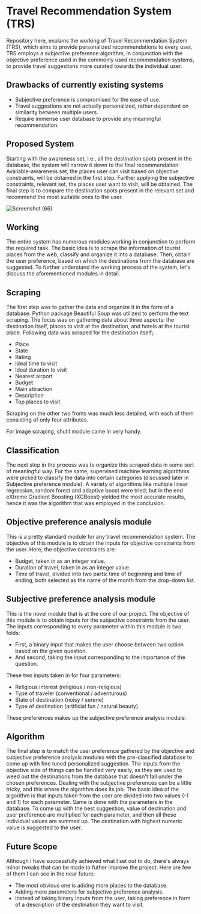 # Travel Recommendation System (TRS)
Repository here, explains the working of Travel Recommendation System (TRS), which aims to provide personalized recommendations to every user. TRS employs a subjective preference algorithm, in conjunction with the objective preference used in the commonly used recommendation systems, to provide travel suggestions more curated towards the individual user.

## Drawbacks of currently existing systems

- Subjective preference is compromised for the ease of use.
- Travel suggestions are not actually personalized, rather dependent on similarity between multiple users.
- Require immense user database to provide any meaningful recommendation.

## Proposed System
Starting with the awareness set, i.e., all the destination spots present in the database, the system will narrow it down to the final recommendation. Available-awareness set, the places user can visit based on objective constraints, will be obtained in the first step. Further applying the subjective constraints, relevant set, the places user want to visit, will be obtained. The final step is to compare the destination spots present in the relevant set and recommend the most suitable ones to the user.

![Screenshot (66)](https://user-images.githubusercontent.com/73714933/103364936-f64a5e80-4ae4-11eb-85e6-804fcc437989.png)

## Working
The entire system has numerous modules working in conjunction to perform the required task. The basic idea is to scrape the information of tourist places from the web, classify and organize it into a database. Then, obtain the user preference, based on which the destinations from the database are suggested. To further understand the working process of the system, let's discuss the aforementioned modules in detail.

## Scraping
The first step was to gather the data and organize it in the form of a database. Python package Beautiful Soup was utilized to perform the text scraping. The focus was on gathering data about three aspects: the destination itself, places to visit at the destination, and hotels at the tourist place. Following data was scraped for the destination itself;
- Place
- State
- Rating
- Ideal time to visit
- Ideal duration to visit
- Nearest airport
- Budget
- Main attraction
- Description
- Top places to visit

Scraping on the other two fronts was much less detailed, with each of them consisting of only four attributes.

For image scraping, shutil module came in very handy.

## Classification
The next step in the process was to organize this scraped data in some sort of meaningful way. For the same, supervised machine learning algorithms were picked to classify the data into certain categories (discussed later in Subjective preference module). A variety of algorithms like multiple linear regression, random forest and adaptive boost were tried; but in the end eXtreme Gradient Boosting (XGBoost) yielded the most accurate results, hence it was the algorithm that was employed in the conclusion.

## Objective preference analysis module
This is a pretty standard module for any travel recommendation system. The objective of this module is to obtain the inputs for objective constraints from the user. Here, the objective constraints are:

- Budget, taken in as an integer value.
- Duration of travel, taken in as an integer value.
- Time of travel, divided into two parts: time of beginning and time of ending, both selected as the name of the month from the drop-down list.

## Subjective preference analysis module
This is the novel module that is at the core of our project. The objective of this module is to obtain inputs for the subjective constraints from the user. The inputs corresponding to every parameter within this module is two folds:

- First, a binary input that makes the user choose between two option based on the given question.
- And second, taking the input corresponding to the importance of the question.

These two inputs taken in for four parameters:

- Religious interest (religious / non-religious)
- Type of traveler (conventional / adventurous)
- State of destination (noisy / serene)
- Type of destination (artificial fun / natural beauty)

These preferences makes up the subjective preference analysis module.

## Algorithm
The final step is to match the user preference gathered by the objective and subjective preference analysis modules with the pre-classified database to come up with fine tuned personalized suggestion. The inputs from the objective side of things can be handled very easily, as they are used to weed out the destinations from the database that doesn't fall under the chosen preferences. Dealing with the subjective preferences can be a little tricky, and this where the algorithm does its job. The basic idea of the algorithm is that inputs taken from the user are divided into two values (-1 and 1) for each parameter. Same is done with the parameters in the database. To come up with the best suggestion, value of destination and user preference are multiplied for each parameter, and then all these individual values are summed up. The destination with highest numeric value is suggested to the user.

## Future Scope
Although I have successfully achieved what I set out to do, there's always minor tweaks that can be made to futher improve the project. Here are few of them I can see in the near future:

- The most obvious one is adding more places to the database.
- Adding more parameters for subjective preference analysis.
- Instead of taking binary inputs from the user, taking preference in form of a description of the destination they want to visit.
